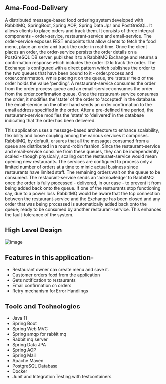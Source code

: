 ## Ama-Food-Delivery

A distributed message-based food ordering system developed with RabbitMQ, SpringBoot, Spring AOP, Spring Data Jpa and PostGreSQL. It allows clients to place orders and track them. It consists of three integral components - order-service, restaurant-service and email-service. The order-service exposes REST endpoints that allow clients to fetch the food menu, place an order and track the order in real-time. Once the client places an order, the order-service persists the order details on a PostGreSQL DB server, publishes it to a RabbitMQ Exchange and returns a confirmation response which includes the order ID to track the order. The Exchange is configured with a direct pattern which publishes the order to the two queues that have been bound to it - order.process and order.confirmation. While placing it on the queue, the 'status' field of the order holds the value 'pending'. A restaurant-service consumes the order from the order.process queue and an email-service consumes the order from the order.confirmation queue. Once the restaurant-service consumes the order, it modifies the 'state' of the order to 'accepted' in the database. The email-service on the other hand sends an order confirmation to the email address specified in the order. After a pre-defined time period, the restaurant-service modifies the 'state' to 'delivered' in the database indicating that the order has been delivered.


This application uses a message-based architecture to enhance scalability, flexibility and loose coupling among the various services it comprises. RabbitMQ, by default, ensures that all the messages consumed from a queue are distributed in a round-robin fashion. Since the restaurant-service and email-service consume from these queues, they can be independently scaled - though physically, scaling out the restaurant-service would mean opening new restaurants. The services are configured to process only a limited number of orders at a time to mimic actual business since restaurants have limited staff. The remaining orders wait on the queue to be consumed. The restaurant-service sends an 'acknowledge' to RabbitMQ once the order is fully processed - delivered, in our case - to prevent it from being added back onto the queue. If one of the restaurants stop functioning say, due to a power loss, RabbitMQ would be aware that the tcp connection between the restaurant-service and the Exchange has been closed and any order that was being processed is automatically added back onto the queue; ready to be consumed by another restaurant-service. This enhances the fault-tolerance of the system.



## High Level Design 

![image](https://github.com/coding-nomadic/ama-online-food-service/assets/8009104/a6164f52-e72a-4d9e-8a49-c1538b6f9540)

## Features in this application- 

- Restaurant owner can create menu and save it.
- Customer orders food from the application
- Gets notification to restaurants
- Email confirmation on orders
- Retry mechanism for Error Handlings

## Tools and Technologies

- Java 11
- Spring Boot
- Spring Web MVC
- Spring amqp for rabbit mq
- Rabbit mq server
- Spring Data JPA
- Spring AOP
- Spring Mail
- Apache Maven
- PostgreSQL Database
- Docker
- Junit and Integration Testing with testcontainers



